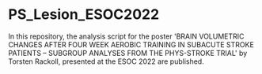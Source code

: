 # PS_Lesion_ESOC2022
In this repository, the analysis script for the poster 'BRAIN VOLUMETRIC CHANGES AFTER FOUR WEEK AEROBIC TRAINING IN SUBACUTE STROKE PATIENTS – SUBGROUP ANALYSES FROM THE PHYS-STROKE TRIAL' by Torsten Rackoll, presented at the ESOC 2022 are published.
